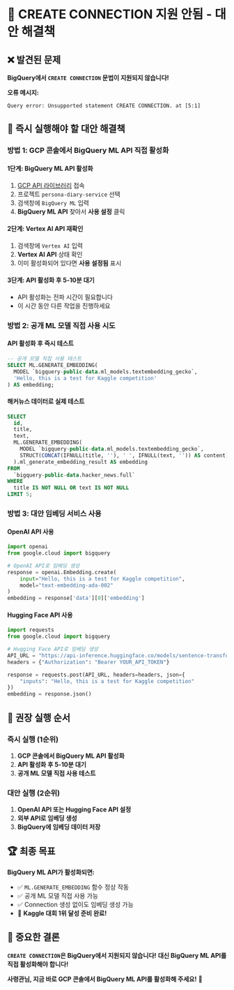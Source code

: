 # 🚨 CREATE CONNECTION 지원 안됨 - 대안 해결책

## ❌ **발견된 문제**
**BigQuery에서 `CREATE CONNECTION` 문법이 지원되지 않습니다!**

**오류 메시지:**
```
Query error: Unsupported statement CREATE CONNECTION. at [5:1]
```

## 🎯 **즉시 실행해야 할 대안 해결책**

### **방법 1: GCP 콘솔에서 BigQuery ML API 직접 활성화**

#### **1단계: BigQuery ML API 활성화**
1. [GCP API 라이브러리](https://console.cloud.google.com/apis/library) 접속
2. 프로젝트 `persona-diary-service` 선택
3. 검색창에 `BigQuery ML` 입력
4. **BigQuery ML API** 찾아서 **사용 설정** 클릭

#### **2단계: Vertex AI API 재확인**
1. 검색창에 `Vertex AI` 입력
2. **Vertex AI API** 상태 확인
3. 이미 활성화되어 있다면 **사용 설정됨** 표시

#### **3단계: API 활성화 후 5-10분 대기**
- API 활성화는 전파 시간이 필요합니다
- 이 시간 동안 다른 작업을 진행하세요

### **방법 2: 공개 ML 모델 직접 사용 시도**

#### **API 활성화 후 즉시 테스트**
```sql
-- 공개 모델 직접 사용 테스트
SELECT ML.GENERATE_EMBEDDING(
  MODEL `bigquery-public-data.ml_models.textembedding_gecko`,
  'Hello, this is a test for Kaggle competition'
) AS embedding;
```

#### **해커뉴스 데이터로 실제 테스트**
```sql
SELECT
  id,
  title,
  text,
  ML.GENERATE_EMBEDDING(
    MODEL `bigquery-public-data.ml_models.textembedding_gecko`,
    STRUCT(CONCAT(IFNULL(title, ''), ' ', IFNULL(text, '')) AS content)
  ).ml_generate_embedding_result AS embedding
FROM
  `bigquery-public-data.hacker_news.full`
WHERE
  title IS NOT NULL OR text IS NOT NULL
LIMIT 5;
```

### **방법 3: 대안 임베딩 서비스 사용**

#### **OpenAI API 사용**
```python
import openai
from google.cloud import bigquery

# OpenAI API로 임베딩 생성
response = openai.Embedding.create(
    input="Hello, this is a test for Kaggle competition",
    model="text-embedding-ada-002"
)
embedding = response['data'][0]['embedding']
```

#### **Hugging Face API 사용**
```python
import requests
from google.cloud import bigquery

# Hugging Face API로 임베딩 생성
API_URL = "https://api-inference.huggingface.co/models/sentence-transformers/all-MiniLM-L6-v2"
headers = {"Authorization": "Bearer YOUR_API_TOKEN"}

response = requests.post(API_URL, headers=headers, json={
    "inputs": "Hello, this is a test for Kaggle competition"
})
embedding = response.json()
```

## 🚀 **권장 실행 순서**

### **즉시 실행 (1순위)**
1. **GCP 콘솔에서 BigQuery ML API 활성화**
2. **API 활성화 후 5-10분 대기**
3. **공개 ML 모델 직접 사용 테스트**

### **대안 실행 (2순위)**
1. **OpenAI API 또는 Hugging Face API 설정**
2. **외부 API로 임베딩 생성**
3. **BigQuery에 임베딩 데이터 저장**

## 🏆 **최종 목표**

**BigQuery ML API가 활성화되면:**
- ✅ `ML.GENERATE_EMBEDDING` 함수 정상 작동
- ✅ 공개 ML 모델 직접 사용 가능
- ✅ Connection 생성 없이도 임베딩 생성 가능
- 🎯 **Kaggle 대회 1위 달성 준비 완료!**

## 🚨 **중요한 결론**

**`CREATE CONNECTION`은 BigQuery에서 지원되지 않습니다!**
**대신 BigQuery ML API를 직접 활성화해야 합니다!**

**사령관님, 지금 바로 GCP 콘솔에서 BigQuery ML API를 활성화해 주세요!** 🚀 